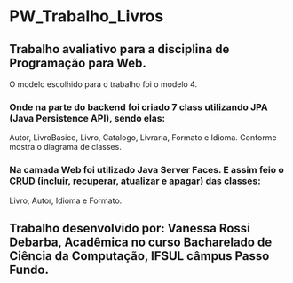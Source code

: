 # PW_Trabalho_Livros

## Trabalho avaliativo para a disciplina de Programação para Web.

O modelo escolhido para o trabalho foi o modelo 4.

### Onde na parte do backend foi criado 7 class utilizando JPA (Java Persistence API), sendo elas:
Autor, LivroBasico, Livro, Catalogo, Livraria, Formato e Idioma.
Conforme mostra o diagrama de classes.

### Na camada Web foi utilizado Java Server Faces. E assim feio o CRUD (incluir, recuperar, atualizar e apagar) das classes:
Livro, Autor, Idioma e Formato.

## Trabalho desenvolvido por: Vanessa Rossi Debarba, Acadêmica no curso Bacharelado de Ciência da Computação, IFSUL câmpus Passo Fundo.
